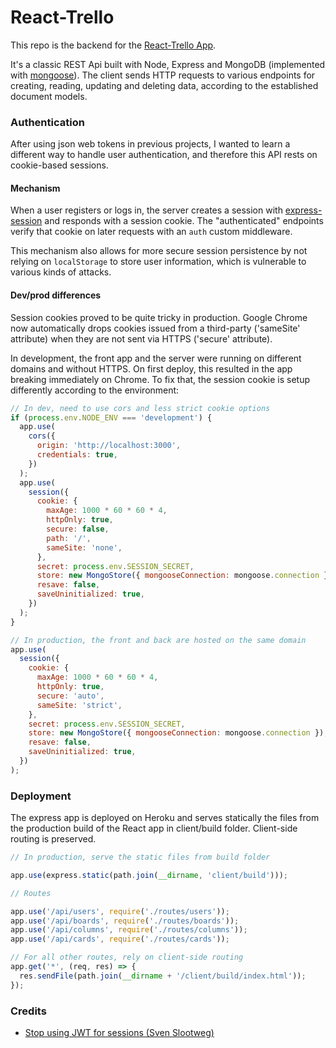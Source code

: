 # React-Trello

This repo is the backend for the [React-Trello App](https://github.com/svensoldin/Thullo-Client).

It's a classic REST Api built with Node, Express and MongoDB (implemented with [mongoose](https://mongoosejs.com/)). The client sends HTTP requests to various endpoints for creating, reading, updating and deleting data, according to the established document models.

### Authentication

After using json web tokens in previous projects, I wanted to learn a different way to handle user authentication, and therefore this API rests on cookie-based sessions.

#### Mechanism

When a user registers or logs in, the server creates a session with [express-session](https://www.npmjs.com/package/express-session) and responds with a session cookie. The "authenticated" endpoints verify that cookie on later requests with an `auth` custom middleware.

This mechanism also allows for more secure session persistence by not relying on `localStorage` to store user information, which is vulnerable to various kinds of attacks.

#### Dev/prod differences

Session cookies proved to be quite tricky in production. Google Chrome now automatically drops cookies issued from a third-party ('sameSite' attribute) when they are not sent via HTTPS ('secure' attribute).

In development, the front app and the server were running on different domains and without HTTPS. On first deploy, this resulted in the app breaking immediately on Chrome. To fix that, the session cookie is setup differently according to the environment:

```javascript
// In dev, need to use cors and less strict cookie options
if (process.env.NODE_ENV === 'development') {
  app.use(
    cors({
      origin: 'http://localhost:3000',
      credentials: true,
    })
  );
  app.use(
    session({
      cookie: {
        maxAge: 1000 * 60 * 60 * 4,
        httpOnly: true,
        secure: false,
        path: '/',
        sameSite: 'none',
      },
      secret: process.env.SESSION_SECRET,
      store: new MongoStore({ mongooseConnection: mongoose.connection }),
      resave: false,
      saveUninitialized: true,
    })
  );
}

// In production, the front and back are hosted on the same domain
app.use(
  session({
    cookie: {
      maxAge: 1000 * 60 * 60 * 4,
      httpOnly: true,
      secure: 'auto',
      sameSite: 'strict',
    },
    secret: process.env.SESSION_SECRET,
    store: new MongoStore({ mongooseConnection: mongoose.connection }),
    resave: false,
    saveUninitialized: true,
  })
);
```

### Deployment

The express app is deployed on Heroku and serves statically the files from the production build of the React app in client/build folder. Client-side routing is preserved.

```javascript
// In production, serve the static files from build folder

app.use(express.static(path.join(__dirname, 'client/build')));

// Routes

app.use('/api/users', require('./routes/users'));
app.use('/api/boards', require('./routes/boards'));
app.use('/api/columns', require('./routes/columns'));
app.use('/api/cards', require('./routes/cards'));

// For all other routes, rely on client-side routing
app.get('*', (req, res) => {
  res.sendFile(path.join(__dirname + '/client/build/index.html'));
});
```

### Credits

- [Stop using JWT for sessions (Sven Slootweg)](http://cryto.net/~joepie91/blog/2016/06/13/stop-using-jwt-for-sessions/)
